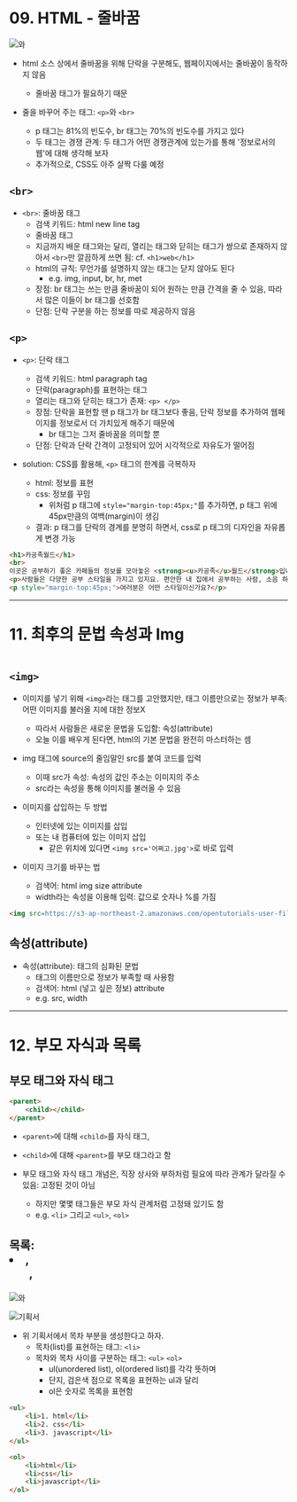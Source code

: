# 09. HTML - 줄바꿈

![<p>와 <br>](https://s3-ap-northeast-2.amazonaws.com/opentutorials-user-file/module/3135/7635.png)

- html 소스 상에서 줄바꿈을 위해 단락을 구분해도, 웹페이지에서는 줄바꿈이 동작하지 않음
    - 줄바꿈 태그가 필요하기 때문
    

- 줄을 바꾸어 주는 태그: `<p>`와 `<br>`
    - p 태그는 81%의 빈도수, br 태그는 70%의 빈도수를 가지고 있다
    - 두 태그는 경쟁 관계: 두 태그가 어떤 경쟁관계에 있는가를 통해 '정보로서의 웹'에 대해 생각해 보자
    - 추가적으로, CSS도 아주 살짝 다룰 예정

## `<br>`

- `<br>`: 줄바꿈 태그
    - 검색 키워드: html new line tag
    - 줄바꿈 태그
    - 지금까지 배운 태그와는 달리, 열리는 태그와 닫히는 태그가 쌍으로 존재하지 않아서 `<br>`만 깔끔하게 쓰면 됨: cf. `<h1>web</h1>`
    - html의 규칙: 무언가를 설명하지 않는 태그는 닫지 않아도 된다
        - e.g. img, input, br, hr, met
    - 장점: br 태그는 쓰는 만큼 줄바꿈이 되어 원하는 만큼 간격을 줄 수 있음, 따라서 많은 이들이 br 태그를 선호함
    - 단점: 단락 구분을 하는 정보를 따로 제공하지 않음

## `<p>`

- `<p>`: 단락 태그
    - 검색 키워드: html paragraph tag
    - 단락(paragraph)를 표현하는 태그
    - 열리는 태그와 닫히는 태그가 존재: `<p> </p>`
    - 장점: 단락을 표현할 땐 p 태그가 br 태그보다 좋음, 단락 정보를 추가하여 웹페이지를 정보로서 더 가치있게 해주기 때문에
        - br 태그는 그저 줄바꿈을 의미할 뿐
    - 단점: 단락과 단락 간격이 고정되어 있어 시각적으로 자유도가 떨어짐

- solution: CSS를 활용해, `<p>` 태그의 한계를 극복하자
    - html: 정보를 표현
    - css: 정보를 꾸밈
        - 위처럼 p 태그에 `style="margin-top:45px;"`를 추가하면, p 태그 위에 45px만큼의 여백(margin)이 생김
    - 결과: p 태그를 단락의 경계를 분명히 하면서, css로 p 태그의 디자인을 자유롭게 변경 가능

```html
<h1>카공족월드</h1>
<br>
이곳은 공부하기 좋은 카페들의 정보를 모아놓은 <strong><u>카공족</u>월드</strong>입니다.
<p>사람들은 다양한 공부 스타일을 가지고 있지요. 편안한 내 집에서 공부하는 사람, 소음 하나 없는 독서실에서 공부하는 사람, 그리고 집 근처 카페에서 공부하는 사람.</p>
<p style="margin-top:45px;">여러분은 어떤 스타일이신가요?</p>
```

---

# 11. 최후의 문법 속성과 Img

![<img>](https://s3-ap-northeast-2.amazonaws.com/opentutorials-user-file/module/3135/7659.png)

## `<img>`

- 이미지를 넣기 위해 `<img>`라는 태그를 고안했지만, 태그 이름만으로는 정보가 부족: 어떤 이미지를 불러올 지에 대한 정보X
    - 따라서 사람들은 새로운 문법을 도입함: 속성(attribute)
    - 오늘 이를 배우게 된다면, html의 기본 문법을 완전히 마스터하는 셈

- img 태그에 source의 줄임말인 src를 붙여 코드를 입력
    - 이때 src가 속성: 속성의 값인 주소는 이미지의 주소
    - src라는 속성을 통해 이미지를 불러올 수 있음

- 이미지를 삽입하는 두 방법
    - 인터넷에 있는 이미지를 삽입
    - 또는 내 컴퓨터에 있는 이미지 삽입
        - 같은 위치에 있다면 `<img src='어쩌고.jpg'>`로 바로 입력

- 이미지 크기를 바꾸는 법
    - 검색어: html img size attribute
    - width라는 속성을 이용해 입력: 값으로 숫자나 %를 가짐

```html
<img src=https://s3-ap-northeast-2.amazonaws.com/opentutorials-user-file/module/3135/7648.png width="100%">
```

## 속성(attribute)

- 속성(attribute): 태그의 심화된 문법
    - 태그의 이름만으로 정보가 부족할 때 사용함
    - 검색어: html (넣고 싶은 정보) attribute
    - e.g. src, width

---

# 12. 부모 자식과 목록

## 부모 태그와 자식 태그

```html
<parent>
    <child></child>
</parent>
```

- `<parent>`에 대해 `<child>`를 자식 태그,
- `<child>`에 대해 `<parent>`를 부모 태그라고 함

- 부모 태그와 자식 태그 개념은, 직장 상사와 부하처럼 필요에 따라 관계가 달라질 수 있음: 고정된 것이 아님
    - 하지만 몇몇 태그들은 부모 자식 관계처럼 고정돼 있기도 함
    - e.g. `<li>` 그리고 `<ul>`, `<ol>`


## 목록: <li>, <ul>, <ol>

![<li>와 <ul>](https://s3-ap-northeast-2.amazonaws.com/opentutorials-user-file/module/3135/7678.png)

![기획서](https://s3-ap-northeast-2.amazonaws.com/opentutorials-user-file/module/3135/7677.png)

- 위 기획서에서 목차 부분을 생성한다고 하자.
    - 목차(list)를 표현하는 태그: `<li>`
    - 목차와 목차 사이를 구분하는 태그: `<ul>` `<ol>`
        - ul(unordered list), ol(ordered list)를 각각 뜻하며
        - 단지, 검은색 점으로 목록을 표현하는 ul과 달리
        - ol은 숫자로 목록을 표현함

```html
<ul>
    <li>1. html</li>
    <li>2. css</li>
    <li>3. javascript</li>
</ul>

<ol>
    <li>html</li>
    <li>css</li>
    <li>javascript</li>
</ol>
```